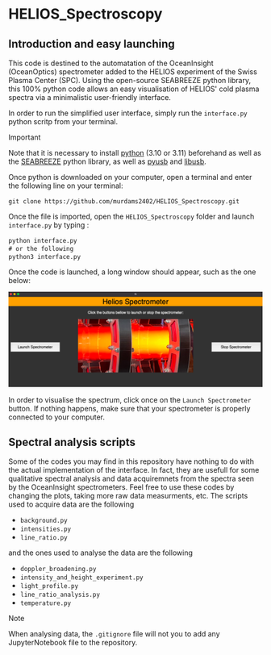 # HELIOS_Spectroscopy
## Introduction and easy launching
This code is destined to the automatation of the OceanInsight (OceanOptics) spectrometer added to the HELIOS experiment of the Swiss Plasma Center (SPC). Using the open-source SEABREEZE python library, this 100% python code allows an easy visualisation of HELIOS' cold plasma spectra via a minimalistic user-friendly interface. 

In order to run the simplified user interface, simply run the `interface.py` python scritp from your terminal. 

> [!IMPORTANT]
> Note that it is necessary to install [python](https://www.python.org/downloads/) (3.10 or 3.11) beforehand as well as the [SEABREEZE](https://github.com/ap--/python-seabreeze#changes) python library, as well as [pyusb](https://pypi.org/project/pyusb/) and [libusb](https://pypi.org/project/libusb/). 

Once python is downloaded on your computer, open a terminal and enter the following line on your terminal:

```
git clone https://github.com/murdams2402/HELIOS_Spectroscopy.git
```

Once the file is imported, open the `HELIOS_Spectroscopy` folder and launch `interface.py` by typing :
```
python interface.py
# or the following 
python3 interface.py
``` 
 Once the code is launched, a long window should appear, such as the one below: 

![Image of the user interface](/Images/interface.png)

In order to visualise the spectrum, click once on the `Launch Spectrometer` button. If nothing happens, make sure that your spectrometer is properly connected to your computer.

## Spectral analysis scripts

Some of the codes you may find in this repository have nothing to do with the actual implementation of the interface. In fact, they are usefull for some qualitative spectral analysis and data acquiremnets from the spectra seen by the OceanInsight spectrometers. Feel free to use these codes by changing the plots, taking more raw data measurments, etc. The scripts used to acquire data are the following 
* `background.py`
* `intensities.py`
* `line_ratio.py`

and the ones used to analyse the data are the following

* `doppler_broadening.py`
* `intensity_and_height_experiment.py`
* `light_profile.py`
* `line_ratio_analysis.py`
* `temperature.py`

> [!NOTE]
> When analysing data, the `.gitignore` file will not you to add any JupyterNotebook file to the repository. 